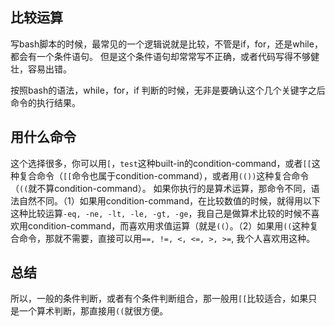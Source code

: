 ## 比较运算
写bash脚本的时候，最常见的一个逻辑说就是比较，不管是if，for，还是while，都会有一个条件语句。
但是这个条件语句却常常写不正确，或者代码写得不够健壮，容易出错。

按照bash的语法，while，for，if 判断的时候，无非是要确认这个几个关键字之后命令的执行结果。

## 用什么命令
这个选择很多，你可以用`[`，`test`这种built-in的condition-command，或者`[[`这种复合命令（`[[`命令也属于condition-command），或者用`(())`这种复合命令（`((`就不算condition-command）。
如果你执行的是算术运算，那命令不同，语法自然不同。（1）如果用condition-command，在比较数值的时候，就得用以下这种比较运算`-eq, -ne, -lt, -le, -gt, -ge`，我自己是做算术比较的时候不喜欢用condition-command，而喜欢用求值运算（就是`((`）。（2）如果用`((`这种复合命令，那就不需要，直接可以用`==, !=, <, <=, >, >=`, 我个人喜欢用这种。

## 总结
所以，一般的条件判断，或者有个条件判断组合，那一般用`[[`比较适合，如果只是一个算术判断，那直接用`((`就很方便。
